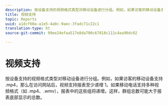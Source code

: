 ```yaml
---
description: 按设备支持的视频格式类型对移动设备进行分组。例如，如果访客的移动设备支持 .mp4，那么在访问网站后，视频支持报表至少递增 1。如果移动电话支持多种视频格式（如 .mp4、.wmv），报表中的这些组将递增。这样，群组总数可能大于报表底部显示的总数。
title: 视频支持
topic: Reports
uuid: a1dcf60a-a1e5-4a0c-9aec-3fadc71c22c1
translation-type: ht
source-git-commit: 99ee24efaa517e8da700c67818c111c4aa90dc02

---
```



# 视频支持

按设备支持的视频格式类型对移动设备进行分组。例如，如果访客的移动设备支持 .mp4，那么在访问网站后，视频支持报表至少递增 1。如果移动电话支持多种视频格式（如 .mp4、.wmv），报表中的这些组将递增。这样，群组总数可能大于报表底部显示的总数。


